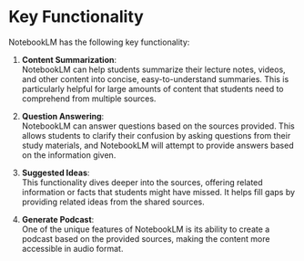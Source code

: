 # Key Functionality

NotebookLM has the following key functionality:

1) **Content Summarization**:  
   NotebookLM can help students summarize their lecture notes, videos, and other content into concise, easy-to-understand summaries. This is particularly helpful for large amounts of content that students need to comprehend from multiple sources.

2) **Question Answering**:  
   NotebookLM can answer questions based on the sources provided. This allows students to clarify their confusion by asking questions from their study materials, and NotebookLM will attempt to provide answers based on the information given.

3) **Suggested Ideas**:  
   This functionality dives deeper into the sources, offering related information or facts that students might have missed. It helps fill gaps by providing related ideas from the shared sources.

4) **Generate Podcast**:  
   One of the unique features of NotebookLM is its ability to create a podcast based on the provided sources, making the content more accessible in audio format.
